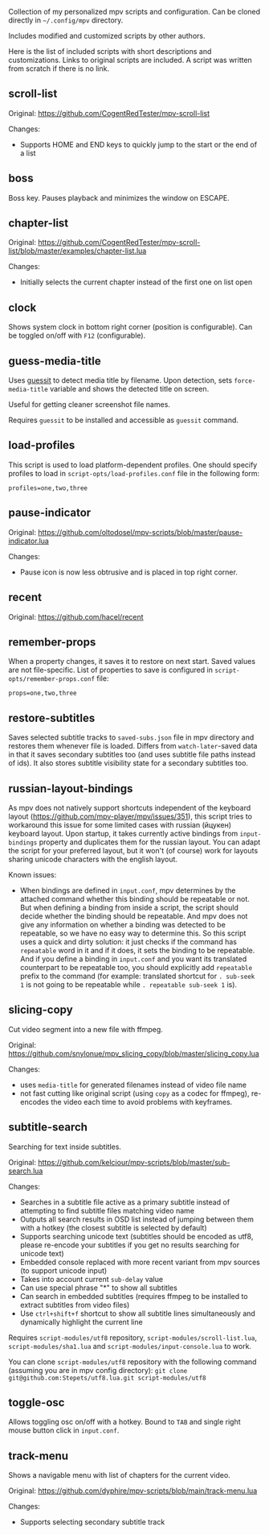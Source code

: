 Collection of my personalized mpv scripts and configuration.
Can be cloned directly in `~/.config/mpv` directory.

Includes modified and customized scripts by other authors.

Here is the list of included scripts with short descriptions and customizations.
Links to original scripts are included.
A script was written from scratch if there is no link.

## scroll-list

Original: https://github.com/CogentRedTester/mpv-scroll-list

Changes:
- Supports HOME and END keys to quickly jump to the start or the end of a list

## boss

Boss key.
Pauses playback and minimizes the window on ESCAPE.

## chapter-list

Original: https://github.com/CogentRedTester/mpv-scroll-list/blob/master/examples/chapter-list.lua

Changes:
- Initially selects the current chapter instead of the first one on list open

## clock

Shows system clock in bottom right corner (position is configurable).
Can be toggled on/off with `F12` (configurable).

## guess-media-title

Uses [guessit](https://github.com/guessit-io/guessit) to detect media title by filename.
Upon detection, sets `force-media-title` variable and shows the detected title on screen.

Useful for getting cleaner screenshot file names.

Requires `guessit` to be installed and accessible as `guessit` command.

## load-profiles

This script is used to load platform-dependent profiles.
One should specify profiles to load in `script-opts/load-profiles.conf` file in the following form:

```
profiles=one,two,three
```

## pause-indicator

Original: https://github.com/oltodosel/mpv-scripts/blob/master/pause-indicator.lua

Changes:
- Pause icon is now less obtrusive and is placed in top right corner.

## recent

Original: https://github.com/hacel/recent

## remember-props

When a property changes, it saves it to restore on next start.
Saved values are not file-specific.
List of properties to save is configured in `script-opts/remember-props.conf` file:

```
props=one,two,three
```

## restore-subtitles

Saves selected subtitle tracks to `saved-subs.json` file in mpv directory and restores them whenever file is loaded.
Differs from `watch-later`-saved data in that it saves secondary subtitles too (and uses subtitle file paths instead of ids).
It also stores subtitle visibility state for a secondary subtitles too.

## russian-layout-bindings

As mpv does not natively support shortcuts independent of the keyboard layout (https://github.com/mpv-player/mpv/issues/351), this script tries to workaround this issue for some limited cases with russian (йцукен) keyboard layout.
Upon startup, it takes currently active bindings from `input-bindings` property and duplicates them for the russian layout.
You can adapt the script for your preferred layout, but it won't (of course) work for layouts sharing unicode characters with the english layout.

Known issues:
- When bindings are defined in `input.conf`, mpv determines by the attached command whether this binding should be repeatable or not.
  But when defining a binding from inside a script, the script should decide whether the binding should be repeatable.
  And mpv does not give any information on whether a binding was detected to be repeatable, so we have no easy way to determine this.
  So this script uses a quick and dirty solution: it just checks if the command has `repeatable` word in it and if it does, it sets the binding to be repeatable.
  And if you define a binding in `input.conf` and you want its translated counterpart to be repeatable too, you should explicitly add `repeatable` prefix to the command (for example: translated shortcut for `. sub-seek 1` is not going to be repeatable while `. repeatable sub-seek 1` is).

## slicing-copy

Cut video segment into a new file with ffmpeg.

Original: https://github.com/snylonue/mpv_slicing_copy/blob/master/slicing_copy.lua

Changes:
- uses `media-title` for generated filenames instead of video file name
- not fast cutting like original script (using `copy` as a codec for ffmpeg), re-encodes the video each time to avoid problems with keyframes.

## subtitle-search

Searching for text inside subtitles.

Original: https://github.com/kelciour/mpv-scripts/blob/master/sub-search.lua

Changes:
- Searches in a subtitle file active as a primary subtitle instead of attempting to find subtitle files matching video name
- Outputs all search results in OSD list instead of jumping between them with a hotkey (the closest subtitle is selected by default)
- Supports searching unicode text (subtitles should be encoded as utf8, please re-encode your subtitles if you get no results searching for unicode text)
- Embedded console replaced with more recent variant from mpv sources (to support unicode input)
- Takes into account current `sub-delay` value
- Can use special phrase "*" to show all subtitles
- Can search in embedded subtitles (requires ffmpeg to be installed to extract subtitles from video files)
- Use `ctrl+shift+f` shortcut to show all subtitle lines simultaneously and dynamically highlight the current line

Requires `script-modules/utf8` repository, `script-modules/scroll-list.lua`, `script-modules/sha1.lua` and `script-modules/input-console.lua` to work.

You can clone `script-modules/utf8` repository with the following command (assuming you are in mpv config directory): `git clone git@github.com:Stepets/utf8.lua.git script-modules/utf8`

## toggle-osc

Allows toggling osc on/off with a hotkey.
Bound to `TAB` and single right mouse button click in `input.conf`.

## track-menu

Shows a navigable menu with list of chapters for the current video.

Original: https://github.com/dyphire/mpv-scripts/blob/main/track-menu.lua

Changes:
- Supports selecting secondary subtitle track
